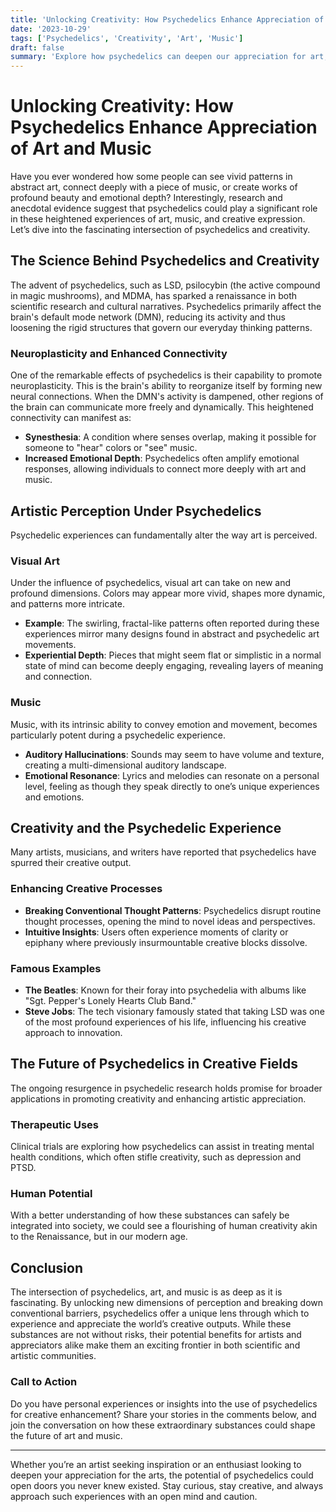 ```yaml
---
title: 'Unlocking Creativity: How Psychedelics Enhance Appreciation of Art and Music'
date: '2023-10-29'
tags: ['Psychedelics', 'Creativity', 'Art', 'Music']
draft: false
summary: 'Explore how psychedelics can deepen our appreciation for art, music, and creative expression by opening up new perspectives and enhancing sensory experiences.'
---
```


# Unlocking Creativity: How Psychedelics Enhance Appreciation of Art and Music

Have you ever wondered how some people can see vivid patterns in abstract art, connect deeply with a piece of music, or create works of profound beauty and emotional depth? Interestingly, research and anecdotal evidence suggest that psychedelics could play a significant role in these heightened experiences of art, music, and creative expression. Let’s dive into the fascinating intersection of psychedelics and creativity.

## The Science Behind Psychedelics and Creativity

The advent of psychedelics, such as LSD, psilocybin (the active compound in magic mushrooms), and MDMA, has sparked a renaissance in both scientific research and cultural narratives. Psychedelics primarily affect the brain's default mode network (DMN), reducing its activity and thus loosening the rigid structures that govern our everyday thinking patterns.

### Neuroplasticity and Enhanced Connectivity

One of the remarkable effects of psychedelics is their capability to promote neuroplasticity. This is the brain's ability to reorganize itself by forming new neural connections. When the DMN's activity is dampened, other regions of the brain can communicate more freely and dynamically. This heightened connectivity can manifest as:

- **Synesthesia**: A condition where senses overlap, making it possible for someone to "hear" colors or "see" music.
- **Increased Emotional Depth**: Psychedelics often amplify emotional responses, allowing individuals to connect more deeply with art and music.

## Artistic Perception Under Psychedelics

Psychedelic experiences can fundamentally alter the way art is perceived.

### Visual Art

Under the influence of psychedelics, visual art can take on new and profound dimensions. Colors may appear more vivid, shapes more dynamic, and patterns more intricate.

- **Example**: The swirling, fractal-like patterns often reported during these experiences mirror many designs found in abstract and psychedelic art movements.
- **Experiential Depth**: Pieces that might seem flat or simplistic in a normal state of mind can become deeply engaging, revealing layers of meaning and connection.

### Music

Music, with its intrinsic ability to convey emotion and movement, becomes particularly potent during a psychedelic experience.

- **Auditory Hallucinations**: Sounds may seem to have volume and texture, creating a multi-dimensional auditory landscape.
- **Emotional Resonance**: Lyrics and melodies can resonate on a personal level, feeling as though they speak directly to one’s unique experiences and emotions.

## Creativity and the Psychedelic Experience

Many artists, musicians, and writers have reported that psychedelics have spurred their creative output.

### Enhancing Creative Processes

- **Breaking Conventional Thought Patterns**: Psychedelics disrupt routine thought processes, opening the mind to novel ideas and perspectives.
- **Intuitive Insights**: Users often experience moments of clarity or epiphany where previously insurmountable creative blocks dissolve.

### Famous Examples

- **The Beatles**: Known for their foray into psychedelia with albums like "Sgt. Pepper's Lonely Hearts Club Band."
- **Steve Jobs**: The tech visionary famously stated that taking LSD was one of the most profound experiences of his life, influencing his creative approach to innovation.

## The Future of Psychedelics in Creative Fields

The ongoing resurgence in psychedelic research holds promise for broader applications in promoting creativity and enhancing artistic appreciation.

### Therapeutic Uses

Clinical trials are exploring how psychedelics can assist in treating mental health conditions, which often stifle creativity, such as depression and PTSD.

### Human Potential

With a better understanding of how these substances can safely be integrated into society, we could see a flourishing of human creativity akin to the Renaissance, but in our modern age.

## Conclusion

The intersection of psychedelics, art, and music is as deep as it is fascinating. By unlocking new dimensions of perception and breaking down conventional barriers, psychedelics offer a unique lens through which to experience and appreciate the world’s creative outputs. While these substances are not without risks, their potential benefits for artists and appreciators alike make them an exciting frontier in both scientific and artistic communities.

### Call to Action

Do you have personal experiences or insights into the use of psychedelics for creative enhancement? Share your stories in the comments below, and join the conversation on how these extraordinary substances could shape the future of art and music.

---

Whether you’re an artist seeking inspiration or an enthusiast looking to deepen your appreciation for the arts, the potential of psychedelics could open doors you never knew existed. Stay curious, stay creative, and always approach such experiences with an open mind and caution.
